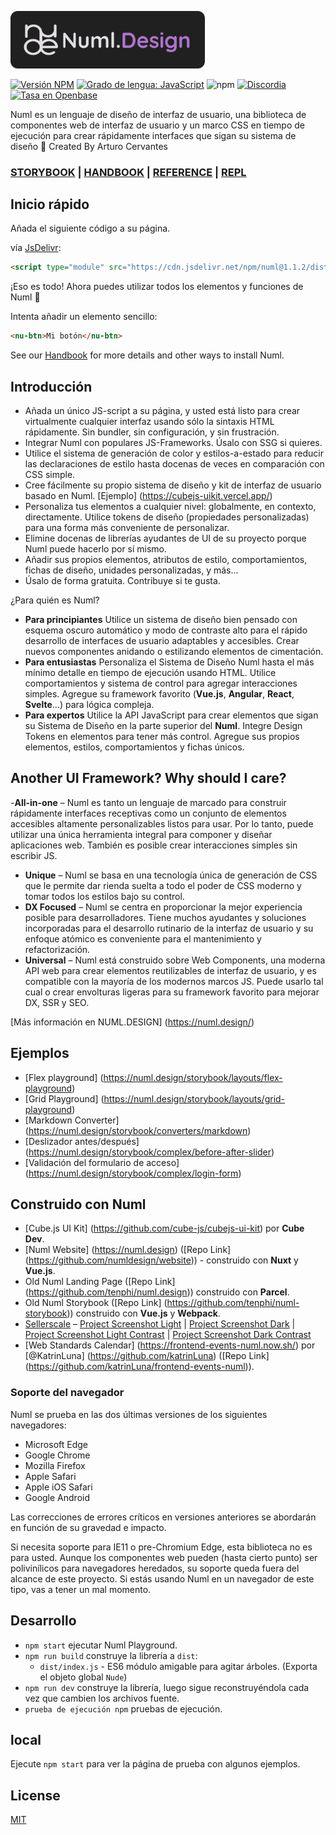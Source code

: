 <p align="left">
  <a href="https://numl.design" target="_blank" rel="noopener noreferrer">
    <img width="311" src="/images/Numl.Design_Logo.svg" alt="Logo Numl.Design">
  </a>
</p>

[![Versión NPM](https://img.shields.io/npm/v/numl.svg?style=flat)](https://www.npmjs.com/package/numl)
[![Grado de lengua: JavaScript](https://img.shields.io/lgtm/grade/javascript/g/numldesign/numl.svg?logo=lgtm&logoWidth=18)](https://lgtm.com/projects/g/numldesign/numl/context:javascript)
![npm](https://img.shields.io/npm/dm/numl)
[![Discordia](https://img.shields.io/discord/793832892781690891?color=7389D8&label=chat%20on%20Discord&logo=Discord&logoColor=ffffff)](https://discord.gg/sHnHPnAPZj)
[![Tasa en Openbase](https://badges.openbase.io/js/rating/numl.svg)](https://openbase.io/js/numl?utm_source=embedded&utm_medium=badge&utm_campaign=rate-badge)


Numl es un lenguaje de diseño de interfaz de usuario, una biblioteca de componentes web de interfaz de usuario y un marco CSS en tiempo de ejecución para crear rápidamente interfaces que sigan su sistema de diseño 🌈
Created By Arturo Cervantes

### [STORYBOOK](https://numl.design/storybook) | [HANDBOOK](https://numl.design/handbook) | [REFERENCE](https://numl.design/reference) | [REPL](https://numl.design/repl)

## Inicio rápido

Añada el siguiente código a su página.

vía [JsDelivr](http://www.jsdelivr.com/):

```html
<script type="module" src="https://cdn.jsdelivr.net/npm/numl@1.1.2/dist/index.js"></script>
```

¡Eso es todo! Ahora puedes utilizar todos los elementos y funciones de Numl 🚀

Intenta añadir un elemento sencillo:

```html
<nu-btn>Mi botón</nu-btn>
```
See our [Handbook](https://numl.design/handbook/getting-started) for more details and other ways to install Numl.

## Introducción
* Añada un único JS-script a su página, y usted está listo para crear virtualmente cualquier interfaz usando sólo la sintaxis HTML rápidamente. Sin bundler, sin configuración, y sin frustración.
* Integrar Numl con populares JS-Frameworks. Úsalo con SSG si quieres. 
* Utilice el sistema de generación de color y estilos-a-estado para reducir las declaraciones de estilo hasta docenas de veces en comparación con CSS simple.
* Cree fácilmente su propio sistema de diseño y kit de interfaz de usuario basado en Numl. [Ejemplo] (https://cubejs-uikit.vercel.app/)
* Personaliza tus elementos a cualquier nivel: globalmente, en contexto, directamente. Utilice tokens de diseño (propiedades personalizadas) para una forma más conveniente de personalizar.
* Elimine docenas de librerías ayudantes de UI de su proyecto porque Numl puede hacerlo por sí mismo.
* Añadir sus propios elementos, atributos de estilo, comportamientos, fichas de diseño, unidades personalizadas, y más...
* Úsalo de forma gratuita. Contribuye si te gusta. 

¿Para quién es Numl?

- **Para principiantes** Utilice un sistema de diseño bien pensado con esquema oscuro automático y modo de contraste alto para el rápido desarrollo de interfaces de usuario adaptables y accesibles. Crear nuevos componentes anidando o estilizando elementos de cimentación. 
- **Para entusiastas** Personaliza el Sistema de Diseño Numl hasta el más mínimo detalle en tiempo de ejecución usando HTML. Utilice comportamientos y sistema de control para agregar interacciones simples. Agregue su framework favorito (**Vue.js**, **Angular**, **React**, **Svelte**...) para lógica compleja.
- **Para expertos** Utilice la API JavaScript para crear elementos que sigan su Sistema de Diseño en la parte superior del **Numl**. Integre Design Tokens en elementos para tener más control. Agregue sus propios elementos, estilos, comportamientos y fichas únicos.
## Another UI Framework? Why should I care?

-**All-in-one** – Numl es tanto un lenguaje de marcado para construir rápidamente interfaces receptivas como un conjunto de elementos accesibles altamente personalizables listos para usar. Por lo tanto, puede utilizar una única herramienta integral para componer y diseñar aplicaciones web. También es posible crear interacciones simples sin escribir JS.
- **Unique** – Numl se basa en una tecnología única de generación de CSS que le permite dar rienda suelta a todo el poder de CSS moderno y tomar todos los estilos bajo su control.
- **DX Focused** – Numl se centra en proporcionar la mejor experiencia posible para desarrolladores. Tiene muchos ayudantes y soluciones incorporadas para el desarrollo rutinario de la interfaz de usuario y su enfoque atómico es conveniente para el mantenimiento y refactorización.
- **Universal** – Numl está construido sobre Web Components, una moderna API web para crear elementos reutilizables de interfaz de usuario, y es compatible con la mayoría de los modernos marcos JS. Puede usarlo tal cual o crear envolturas ligeras para su framework favorito para mejorar DX, SSR y SEO.

[Más información en NUML.DESIGN] (https://numl.design/)

## Ejemplos

* [Flex playground] (https://numl.design/storybook/layouts/flex-playground)
* [Grid Playground] (https://numl.design/storybook/layouts/grid-playground)
* [Markdown Converter] (https://numl.design/storybook/converters/markdown)
* [Deslizador antes/después] (https://numl.design/storybook/complex/before-after-slider)
* [Validación del formulario de acceso] (https://numl.design/storybook/complex/login-form)
## Construido con Numl

* [Cube.js UI Kit] (https://github.com/cube-js/cubejs-ui-kit) por **Cube Dev**.
* [Numl Website] (https://numl.design) ([Repo Link] (https://github.com/numldesign/website)) - construido con **Nuxt** y **Vue.js**.
* Old Numl Landing Page ([Repo Link] (https://github.com/tenphi/numl.design)) construido con **Parcel**.
* Old Numl Storybook ([Repo Link] (https://github.com/tenphi/numl-storybook)) construido con **Vue.js** y **Webpack**.
* [Sellerscale](https://sellerscale.com) – [Project Screenshot Light](https://github.com/tenphi/nude/blob/master/images/example-app-light.png?raw=true) | [Project Screenshot Dark](https://github.com/tenphi/nude/blob/master/images/example-app-dark.png?raw=true) | [Project Screenshot Light Contrast](https://github.com/tenphi/nude/blob/master/images/example-app-light-contrast.png?raw=true) | [Project Screenshot Dark Contrast](https://github.com/tenphi/nude/blob/master/images/example-app-dark-contrast.png?raw=true)
* [Web Standards Calendar] (https://frontend-events-numl.now.sh/) por [@KatrinLuna] (https://github.com/katrinLuna) ([Repo Link] (https://github.com/katrinLuna/frontend-events-numl)).

### Soporte del navegador

Numl se prueba en las dos últimas versiones de los siguientes navegadores:

* Microsoft Edge
* Google Chrome
* Mozilla Firefox
* Apple Safari
* Apple iOS Safari
* Google Android

Las correcciones de errores críticos en versiones anteriores se abordarán en función de su gravedad e impacto.

Si necesita soporte para IE11 o pre-Chromium Edge, esta biblioteca no es para usted. Aunque los componentes web pueden (hasta cierto punto) ser polivinílicos para navegadores heredados, su soporte queda fuera del alcance de este proyecto. Si estás usando Numl en un navegador de este tipo, vas a tener un mal momento.
## Desarrollo

* `npm start` ejecutar Numl Playground.
* `npm run build` construye la librería a `dist`:
    * `dist/index.js` - ES6 módulo amigable para agitar árboles. (Exporta el objeto global `Nude`)
* `npm run dev` construye la librería, luego sigue reconstruyéndola cada vez que cambien los archivos fuente.
* `prueba de ejecución npm` pruebas de ejecución.

## local

Ejecute `npm start` para ver la página de prueba con algunos ejemplos.



## License

[MIT](LICENSE)
